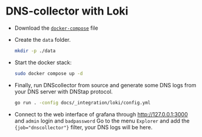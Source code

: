 
# DNS-collector with Loki

- Download the [`docker-compose`](https://github.com/dmachard/DNS-collector/blob/doc_atags/docs/_integration/loki/docker-compose.yml) file

- Create the `data` folder.

    ```bash
    mkdir -p ./data
    ```

- Start the docker stack:

    ```bash
    sudo docker compose up -d
    ```

- Finally, run DNScollector from source and generate some DNS logs from your DNS server with DNStap protocol.

    ```bash
    go run . -config docs/_integration/loki/config.yml
    ```

- Connect to the web interface of grafana through http://127.0.0.1:3000 and `admin` login and `badpassword`
  Go to the menu `Explorer` and add the `{job="dnscollector"}` filter, your DNS logs will be here.
